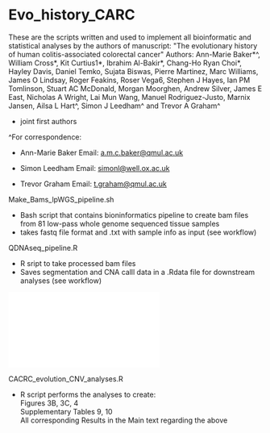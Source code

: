 # Evo_history_CARC

These are the scripts written and used to implement all bioinformatic and statistical analyses by the authors of manuscript:
"The evolutionary history of human colitis-associated colorectal cancer"
Authors: Ann-Marie Baker*^, William Cross*, Kit Curtius1*, Ibrahim Al-Bakir*, Chang-Ho Ryan Choi*, Hayley Davis, Daniel Temko, Sujata Biswas, Pierre Martinez, Marc Williams, James O Lindsay, Roger Feakins, Roser Vega6, Stephen J Hayes, Ian PM Tomlinson, Stuart AC McDonald, Morgan Moorghen, Andrew Silver, James E East, Nicholas A Wright, Lai Mun Wang, Manuel Rodriguez-Justo, Marnix Jansen, Ailsa L Hart^, Simon J Leedham^ and Trevor A Graham^
* joint first authors

^For correspondence:- Ann-Marie BakerEmail: a.m.c.baker@qmul.ac.uk- Simon LeedhamEmail: simonl@well.ox.ac.uk- Trevor GrahamEmail: t.graham@qmul.ac.uk

Make_Bams_lpWGS_pipeline.sh
- Bash script that contains bioninformatics pipeline to create bam files from 81 low-pass whole genome sequenced tissue samples
- takes fastq file format and .txt with sample info as input (see workflow)


QDNAseq_pipeline.R
- R sript to take processed bam files
- Saves segmentation and CNA calll data in a .Rdata file for downstream analyses (see workflow)
  
 ![lpWGS Pipeline](LPWGS_pipeline.pdf)
  
CACRC_evolution_CNV_analyses.R
-  R script performs the analyses to create:						
	Figures 3B, 3C, 4 												
	Supplementary Tables 9, 10 										
  	All corresponding Results in the Main text regarding the above	


    
